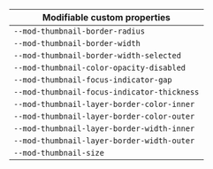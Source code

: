 | Modifiable custom properties |
| --- |
| `--mod-thumbnail-border-radius` |
| `--mod-thumbnail-border-width` |
| `--mod-thumbnail-border-width-selected` |
| `--mod-thumbnail-color-opacity-disabled` |
| `--mod-thumbnail-focus-indicator-gap` |
| `--mod-thumbnail-focus-indicator-thickness` |
| `--mod-thumbnail-layer-border-color-inner` |
| `--mod-thumbnail-layer-border-color-outer` |
| `--mod-thumbnail-layer-border-width-inner` |
| `--mod-thumbnail-layer-border-width-outer` |
| `--mod-thumbnail-size` |